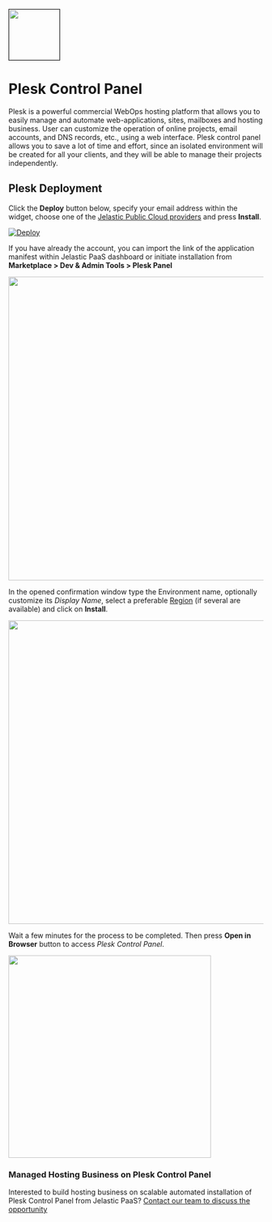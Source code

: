 <p align="left">
<img border="1" src="images/plesk-logo-readme.png" width="100">
</p>

# Plesk Control Panel

Plesk is a powerful commercial WebOps hosting platform that allows you to easily manage and automate web-applications, sites, mailboxes and hosting business. User can customize the operation of online projects, email accounts, and DNS records, etc., using a web interface. Plesk control panel allows you to save a lot of time and effort, since an isolated environment will be created for all your clients, and they will be able to manage their projects independently.

## Plesk Deployment

Click the **Deploy** button below, specify your email address within the widget, choose one of the [Jelastic Public Cloud providers](https://jelastic.com/install-application/?manifest=https://raw.githubusercontent.com/jelastic-jps/plesk/master/manifest.jps) and press **Install**.

[![Deploy](https://jelastic.com/getithosted/button.png)](https://jelastic.com/install-application/?manifest=https://raw.githubusercontent.com/jelastic-jps/plesk/master/manifest.jps)

If you have already the account, you can import the link of the application manifest within Jelastic PaaS dashboard or initiate installation from **Marketplace > Dev & Admin Tools > Plesk Panel**

<p align="left">
<img src="images/install-mp.png" width="600">
</p>

In the opened confirmation window type the Environment name, optionally customize its *Display Name*, select a preferable [Region](https://docs.jelastic.com/environment-regions) (if several are available) and click on **Install**.

<p align="left">
<img src="images/install.png" width="600">
</p>

Wait a few minutes for the process to be completed. Then press **Open in Browser** button to access *Plesk Control Panel*.

<p align="left">
<img src="images/success.png" width="400">
</p>

### Managed Hosting Business on Plesk Control Panel

Interested to build hosting business on scalable automated installation of Plesk Control Panel from Jelastic PaaS? [Contact our team to discuss the opportunity](https://jelastic.com/contact/)
